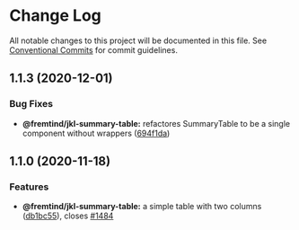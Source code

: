 # Change Log

All notable changes to this project will be documented in this file.
See [Conventional Commits](https://conventionalcommits.org) for commit guidelines.

## 1.1.3 (2020-12-01)

### Bug Fixes

- **@fremtind/jkl-summary-table:** refactores SummaryTable to be a single component without wrappers ([694f1da](https://github.com/fremtind/jokul/commit/694f1da3faf4090ca3874f2e9601c7d144f62f63))

## 1.1.0 (2020-11-18)

### Features

- **@fremtind/jkl-summary-table:** a simple table with two columns ([db1bc55](https://github.com/fremtind/jokul/commit/db1bc55ff4df3a42ab9efa2a7df39c6775185e8b)), closes [#1484](https://github.com/fremtind/jokul/issues/1484)
